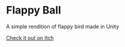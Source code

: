 # Flappy Ball

A simple rendition of flappy bird made in Unity

[Check it out on Itch](https://ethanalexe.itch.io/flappy-ball)
